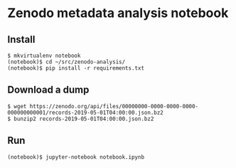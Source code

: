 # Zenodo metadata analysis notebook

## Install

```
$ mkvirtualenv notebook
(notebook)$ cd ~/src/zenodo-analysis/
(notebook)$ pip install -r requirements.txt
```

## Download a dump

```
$ wget https://zenodo.org/api/files/00000000-0000-0000-0000-000000000001/records-2019-05-01T04:00:00.json.bz2
$ bunzip2 records-2019-05-01T04:00:00.json.bz2
```

## Run

```
(notebook)$ jupyter-notebook notebook.ipynb
```
